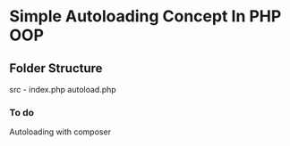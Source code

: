 # Simple Autoloading Concept In PHP OOP
## Folder Structure 

src - 
index.php
autoload.php





### To do 
Autoloading with composer 
